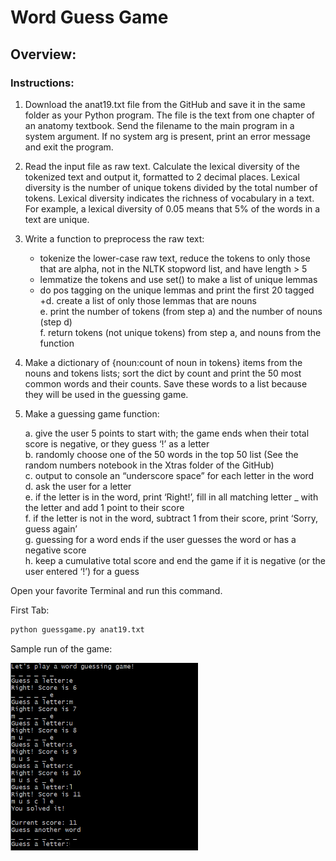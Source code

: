 # Word Guess Game

## Overview:

### Instructions:
1. Download the anat19.txt file from the GitHub and save it in the same folder as your Python program. The file is the text from one chapter of an anatomy textbook. Send the filename to the main program in a system argument. If no system arg is present, print an error message and exit the program.
2. Read the input file as raw text. Calculate the lexical diversity of the tokenized text and output it, formatted to 2 decimal places. Lexical diversity is the number of unique tokens divided by the total number of tokens. Lexical diversity indicates the richness of vocabulary in a text. For example, a lexical diversity of 0.05 means that 5% of the words in a text are unique.
3. Write a function to preprocess the raw text:

    + tokenize the lower-case raw text, reduce the tokens to only those that are alpha, not in the NLTK stopword list, and have length > 5  
    + lemmatize the tokens and use set() to make a list of unique lemmas  
    + do pos tagging on the unique lemmas and print the first 20 tagged  
    +d. create a list of only those lemmas that are nouns  
    e. print the number of tokens (from step a) and the number of nouns (step d)  
    f. return tokens (not unique tokens) from step a, and nouns from the function  

4. Make a dictionary of {noun:count of noun in tokens} items from the nouns and tokens lists; sort the dict by count and print the 50 most common words and their counts. Save these words to a list because they will be used in the guessing game.
5. Make a guessing game function:

    a. give the user 5 points to start with; the game ends when their total score is negative, or they guess ‘!’ as a letter  
    b. randomly choose one of the 50 words in the top 50 list (See the random numbers notebook in the Xtras folder of the GitHub)  
    c. output to console an “underscore space” for each letter in the word  
    d. ask the user for a letter  
    e. if the letter is in the word, print ‘Right!’, fill in all matching letter _ with the letter and add 1 point to their score  
    f. if the letter is not in the word, subtract 1 from their score, print ‘Sorry, guess again’  
    g. guessing for a word ends if the user guesses the word or has a negative score  
    h. keep a cumulative total score and end the game if it is negative (or the user entered ‘!’) for a guess  


Open your favorite Terminal and run this command.

First Tab:

```sh
python guessgame.py anat19.txt
```

Sample run of the game:

<img src="sample_run.png" data-canonical-src="https://gyazo.com/eb5c5741b6a9a16c692170a41a49c858.png" width="300" height="300" />
